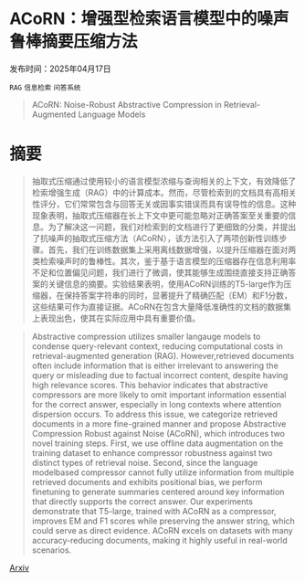 # ACoRN：增强型检索语言模型中的噪声鲁棒摘要压缩方法

发布时间：2025年04月17日

`RAG` `信息检索` `问答系统`

> ACoRN: Noise-Robust Abstractive Compression in Retrieval-Augmented Language Models

# 摘要

> 抽取式压缩通过使用较小的语言模型浓缩与查询相关的上下文，有效降低了检索增强生成（RAG）中的计算成本。然而，尽管检索到的文档具有高相关性评分，它们常常包含与回答无关或因事实错误而具有误导性的信息。这种现象表明，抽取式压缩器在长上下文中更可能忽略对正确答案至关重要的信息。为了解决这一问题，我们对检索到的文档进行了更细致的分类，并提出了抗噪声的抽取式压缩方法（ACoRN），该方法引入了两项创新性训练步骤。首先，我们在训练数据集上采用离线数据增强，以提升压缩器在面对两类检索噪声时的鲁棒性。其次，鉴于基于语言模型的压缩器存在信息利用率不足和位置偏见问题，我们进行了微调，使其能够生成围绕直接支持正确答案的关键信息的摘要。实验结果表明，使用ACoRN训练的T5-large作为压缩器，在保持答案字符串的同时，显著提升了精确匹配（EM）和F1分数，这些结果可作为直接证据。ACoRN在包含大量降低准确性的文档的数据集上表现出色，使其在实际应用中具有重要价值。

> Abstractive compression utilizes smaller langauge models to condense query-relevant context, reducing computational costs in retrieval-augmented generation (RAG). However,retrieved documents often include information that is either irrelevant to answering the query or misleading due to factual incorrect content, despite having high relevance scores. This behavior indicates that abstractive compressors are more likely to omit important information essential for the correct answer, especially in long contexts where attention dispersion occurs. To address this issue, we categorize retrieved documents in a more fine-grained manner and propose Abstractive Compression Robust against Noise (ACoRN), which introduces two novel training steps. First, we use offline data augmentation on the training dataset to enhance compressor robustness against two distinct types of retrieval noise. Second, since the language modelbased compressor cannot fully utilize information from multiple retrieved documents and exhibits positional bias, we perform finetuning to generate summaries centered around key information that directly supports the correct answer. Our experiments demonstrate that T5-large, trained with ACoRN as a compressor, improves EM and F1 scores while preserving the answer string, which could serve as direct evidence. ACoRN excels on datasets with many accuracy-reducing documents, making it highly useful in real-world scenarios.

[Arxiv](https://arxiv.org/abs/2504.12673)